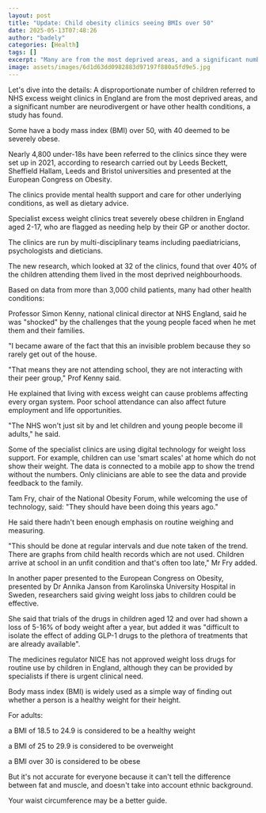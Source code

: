 ```yaml
---
layout: post
title: "Update: Child obesity clinics seeing BMIs over 50"
date: 2025-05-13T07:48:26
author: "badely"
categories: [Health]
tags: []
excerpt: "Many are from the most deprived areas, and a significant number are neurodivergent or have other health conditions, a study says."
image: assets/images/6d1d63dd0982883d97197f880a5fd9e5.jpg
---
```


Let's dive into the details: A disproportionate number of children referred to NHS excess weight clinics in England are from the most deprived areas, and a significant number are neurodivergent or have other health conditions, a study has found.

Some have a body mass index (BMI) over 50, with 40 deemed to be severely obese.

Nearly 4,800 under-18s have been referred to the clinics since they were set up in 2021, according to research carried out by Leeds Beckett, Sheffield Hallam, Leeds and Bristol universities and presented at the European Congress on Obesity.

The clinics provide mental health support and care for other underlying conditions, as well as dietary advice.  

Specialist excess weight clinics treat severely obese children in England aged 2-17, who are flagged as needing help by their GP or another doctor.

The clinics are run by multi-disciplinary teams including paediatricians, psychologists and dieticians. 

The new research, which looked at 32 of the clinics, found that over 40% of the children attending them lived in the most deprived neighbourhoods.

Based on data from more than 3,000 child patients, many had other health conditions:

Professor Simon Kenny, national clinical director at NHS England, said he was "shocked" by the challenges that the young people faced when he met them and their families.

"I became aware of the fact that this an invisible problem because they so rarely get out of the house. 

"That means they are not attending school, they are not interacting with their peer group," Prof Kenny said.

He explained that living with excess weight can cause problems affecting every organ system. Poor school attendance can also affect future employment and life opportunities.

"The NHS won't just sit by and let children and young people become ill adults," he said.

Some of the specialist clinics are using digital technology for weight loss support. For example, children can use 'smart scales' at home which do not show their weight. The data is connected to a mobile app to show the trend without the numbers. Only clinicians are able to see the data and provide feedback to the family.

Tam Fry, chair of the National Obesity Forum, while welcoming the use of technology, said: "They should have been doing this years ago."

He said there hadn't been enough emphasis on routine weighing and measuring.

"This should be done at regular intervals and due note taken of the trend. There are graphs from child health records which are not used. Children arrive at school in an unfit condition and that's often too late," Mr Fry added.

In another paper presented to the European Congress on Obesity, presented by Dr Annika Janson from Karolinska University Hospital in Sweden, researchers said giving weight loss jabs to children could be effective. 

She said that trials of the drugs in children aged 12 and over had shown a loss of 5-16% of body weight after a year, but added it was "difficult to isolate the effect of adding GLP-1 drugs to the plethora of treatments that are already available".  

The medicines regulator NICE has not approved weight loss drugs for routine use by children in England, although they can be provided by specialists if there is urgent clinical need.

Body mass index (BMI) is widely used as a simple way of finding out whether a person is a healthy weight for their height.

For adults:

a BMI of 18.5 to 24.9 is considered to be a healthy weight

a BMI of 25 to 29.9 is considered to be overweight

a BMI over 30 is considered to be obese

But it's not accurate for everyone because it can't tell the difference between fat and muscle, and doesn't take into account ethnic background.

Your waist circumference may be a better guide.

